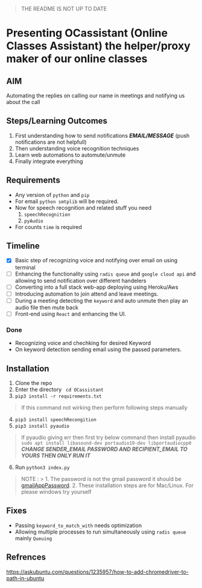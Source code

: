 > THE README IS NOT UP TO DATE
# Presenting OCassistant (Online Classes Assistant) the helper/proxy maker  of our online classes
## AIM
Automating the replies on calling our name in meetings and notifying us about the call

## Steps/Learning Outcomes
1. First understanding how to send notifications ***EMAIL/MESSAGE*** (push notifications are not helpfull)
2. Then understanding voice recognition techniques
3. Learn web automations to automute/unmute
4. Finally integrate everything

## Requirements
- Any version of `python` and `pip`
- For email `python smtplib` will be required.
- Now for speech recognition and related stuff you need
    1. `speechRecognition`
    3. `pyAudio`
- For counts `time` is required
## Timeline  
- [x] Basic step of recognizing voice and notifying over email on using terminal
- [ ] Enhancing the functionality using `radis queue` and `google cloud api` and allowing to send notification over different handelers
- [ ] Converting into a full stack web-app deploying using Heroku/Aws
- [ ]  Introducing automation to join attend and leave meetings.
- [ ] During a meeting detecting the `keyword` and auto unmute then play an audio file then mute back 
- [ ] Front-end using `React` and enhancing the UI.
### Done
- Recognizing voice and chechking for desired Keyword
- On keyword detection sending email using the passed parameters.

## Installation 
1. Clone the repo
2. Enter the directory ` cd OCassistant`
3. `pip3 install -r requirements.txt`
> If this command not wirking then perform following steps manually
4. `pip3 install speechRecongition`
5. `pip3 install pyaudio`
> If pyaudio giving err then first try below command then install pyaudio `sudo apt install libasound-dev portaudio19-dev libportaudiocpp0`
***CHANGE SENDER_EMAIL PASSWORD AND RECIPIENT_EMAIL TO YOURS THEN ONLY RUN IT***
6. Run `python3 index.py`
> NOTE : > 1. The password is not the gmail password it should be [gmailAppPassword](https://support.google.com/accounts/answer/185833?hl=en). 
>  2. These installation steps are for Mac/Linux. For please windows try yourself 

## Fixes
- Passing `keyword_to_match_with` needs optimization
- Allowing multiple processes to run simultaneously using `radis queue` mainly `Queuing` 
## Refrences
https://askubuntu.com/questions/1235957/how-to-add-chromedriver-to-path-in-ubuntu
